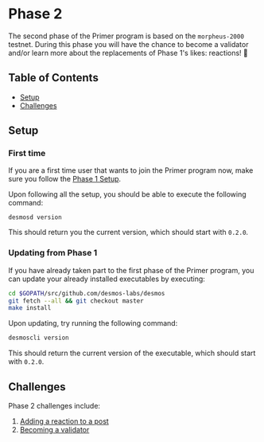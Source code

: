 # Phase 2 
The second phase of the Primer program is based on the `morpheus-2000` testnet. During this phase you will have the chance to become a validator and/or learn more about the replacements of Phase 1's likes: reactions! :tada:

## Table of Contents
- [Setup](#setup)
- [Challenges](#challenges)

## Setup
### First time
If you are a first time user that wants to join the Primer program now, make sure you follow the [Phase 1 Setup](../phase-1/setup/README.md). 

Upon following all the setup, you should be able to execute the following command: 

```shel
desmosd version
```

This should return you the current version, which should start with `0.2.0`. 

### Updating from Phase 1
If you have already taken part to the first phase of the Primer program, you can update your already installed executables by executing: 

```bash
cd $GOPATH/src/github.com/desmos-labs/desmos
git fetch --all && git checkout master
make install
``` 

Upon updating, try running the following command: 

```bash
desmoscli version
```

This should return the current version of the executable, which should start with `0.2.0`.

## Challenges
Phase 2 challenges include:

1. [Adding a reaction to a post](challenges/add-reaction.md)
2. [Becoming a validator](challenges/become-validator.md)
